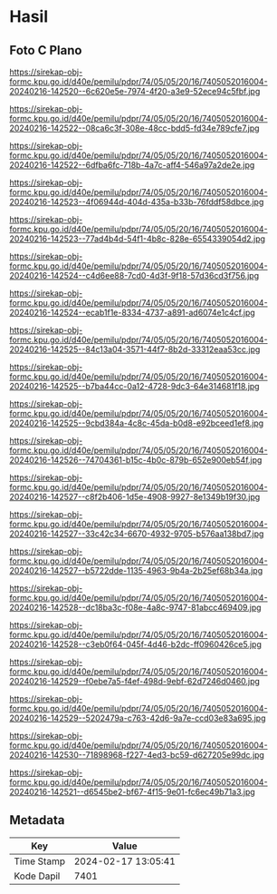 # Hasil

## Foto C Plano

https://sirekap-obj-formc.kpu.go.id/d40e/pemilu/pdpr/74/05/05/20/16/7405052016004-20240216-142520--6c620e5e-7974-4f20-a3e9-52ece94c5fbf.jpg

https://sirekap-obj-formc.kpu.go.id/d40e/pemilu/pdpr/74/05/05/20/16/7405052016004-20240216-142522--08ca6c3f-308e-48cc-bdd5-fd34e789cfe7.jpg

https://sirekap-obj-formc.kpu.go.id/d40e/pemilu/pdpr/74/05/05/20/16/7405052016004-20240216-142522--6dfba6fc-718b-4a7c-aff4-546a97a2de2e.jpg

https://sirekap-obj-formc.kpu.go.id/d40e/pemilu/pdpr/74/05/05/20/16/7405052016004-20240216-142523--4f06944d-404d-435a-b33b-76fddf58dbce.jpg

https://sirekap-obj-formc.kpu.go.id/d40e/pemilu/pdpr/74/05/05/20/16/7405052016004-20240216-142523--77ad4b4d-54f1-4b8c-828e-6554339054d2.jpg

https://sirekap-obj-formc.kpu.go.id/d40e/pemilu/pdpr/74/05/05/20/16/7405052016004-20240216-142524--c4d6ee88-7cd0-4d3f-9f18-57d36cd3f756.jpg

https://sirekap-obj-formc.kpu.go.id/d40e/pemilu/pdpr/74/05/05/20/16/7405052016004-20240216-142524--ecab1f1e-8334-4737-a891-ad6074e1c4cf.jpg

https://sirekap-obj-formc.kpu.go.id/d40e/pemilu/pdpr/74/05/05/20/16/7405052016004-20240216-142525--84c13a04-3571-44f7-8b2d-33312eaa53cc.jpg

https://sirekap-obj-formc.kpu.go.id/d40e/pemilu/pdpr/74/05/05/20/16/7405052016004-20240216-142525--b7ba44cc-0a12-4728-9dc3-64e314681f18.jpg

https://sirekap-obj-formc.kpu.go.id/d40e/pemilu/pdpr/74/05/05/20/16/7405052016004-20240216-142525--9cbd384a-4c8c-45da-b0d8-e92bceed1ef8.jpg

https://sirekap-obj-formc.kpu.go.id/d40e/pemilu/pdpr/74/05/05/20/16/7405052016004-20240216-142526--74704361-b15c-4b0c-879b-652e900eb54f.jpg

https://sirekap-obj-formc.kpu.go.id/d40e/pemilu/pdpr/74/05/05/20/16/7405052016004-20240216-142527--c8f2b406-1d5e-4908-9927-8e1349b19f30.jpg

https://sirekap-obj-formc.kpu.go.id/d40e/pemilu/pdpr/74/05/05/20/16/7405052016004-20240216-142527--33c42c34-6670-4932-9705-b576aa138bd7.jpg

https://sirekap-obj-formc.kpu.go.id/d40e/pemilu/pdpr/74/05/05/20/16/7405052016004-20240216-142527--b5722dde-1135-4963-9b4a-2b25ef68b34a.jpg

https://sirekap-obj-formc.kpu.go.id/d40e/pemilu/pdpr/74/05/05/20/16/7405052016004-20240216-142528--dc18ba3c-f08e-4a8c-9747-81abcc469409.jpg

https://sirekap-obj-formc.kpu.go.id/d40e/pemilu/pdpr/74/05/05/20/16/7405052016004-20240216-142528--c3eb0f64-045f-4d46-b2dc-ff0960426ce5.jpg

https://sirekap-obj-formc.kpu.go.id/d40e/pemilu/pdpr/74/05/05/20/16/7405052016004-20240216-142529--f0ebe7a5-f4ef-498d-9ebf-62d7246d0460.jpg

https://sirekap-obj-formc.kpu.go.id/d40e/pemilu/pdpr/74/05/05/20/16/7405052016004-20240216-142529--5202479a-c763-42d6-9a7e-ccd03e83a695.jpg

https://sirekap-obj-formc.kpu.go.id/d40e/pemilu/pdpr/74/05/05/20/16/7405052016004-20240216-142530--71898968-f227-4ed3-bc59-d627205e99dc.jpg

https://sirekap-obj-formc.kpu.go.id/d40e/pemilu/pdpr/74/05/05/20/16/7405052016004-20240216-142521--d6545be2-bf67-4f15-9e01-fc6ec49b71a3.jpg


## Metadata

| Key        | Value               |
| ---------- | ------------------- |
| Time Stamp | 2024-02-17 13:05:41 |
| Kode Dapil | 7401                |




